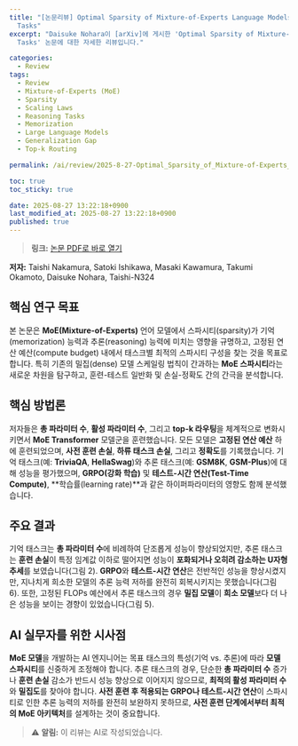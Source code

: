 ```yaml
---
title: "[논문리뷰] Optimal Sparsity of Mixture-of-Experts Language Models for Reasoning
  Tasks"
excerpt: "Daisuke Nohara이 [arXiv]에 게시한 'Optimal Sparsity of Mixture-of-Experts Language Models for Reasoning
  Tasks' 논문에 대한 자세한 리뷰입니다."

categories:
  - Review
tags:
  - Review
  - Mixture-of-Experts (MoE)
  - Sparsity
  - Scaling Laws
  - Reasoning Tasks
  - Memorization
  - Large Language Models
  - Generalization Gap
  - Top-k Routing

permalink: /ai/review/2025-8-27-Optimal_Sparsity_of_Mixture-of-Experts_Language_Models_for_Reasoning_Tasks/

toc: true
toc_sticky: true

date: 2025-08-27 13:22:18+0900
last_modified_at: 2025-08-27 13:22:18+0900
published: true
---
```

> **링크:** [논문 PDF로 바로 열기](https://arxiv.org/abs/2508.18672)

**저자:** Taishi Nakamura, Satoki Ishikawa, Masaki Kawamura, Takumi Okamoto, Daisuke Nohara, Taishi-N324



## 핵심 연구 목표
본 논문은 **MoE(Mixture-of-Experts)** 언어 모델에서 스파시티(sparsity)가 기억(memorization) 능력과 추론(reasoning) 능력에 미치는 영향을 규명하고, 고정된 연산 예산(compute budget) 내에서 태스크별 최적의 스파시티 구성을 찾는 것을 목표로 합니다. 특히 기존의 밀집(dense) 모델 스케일링 법칙이 간과하는 **MoE 스파시티**라는 새로운 차원을 탐구하고, 훈련-테스트 일반화 및 손실-정확도 간의 간극을 분석합니다.

## 핵심 방법론
저자들은 **총 파라미터 수**, **활성 파라미터 수**, 그리고 **top-k 라우팅**을 체계적으로 변화시키면서 **MoE Transformer** 모델군을 훈련했습니다. 모든 모델은 **고정된 연산 예산** 하에 훈련되었으며, **사전 훈련 손실**, **하류 태스크 손실**, 그리고 **정확도**를 기록했습니다. 기억 태스크(예: **TriviaQA**, **HellaSwag**)와 추론 태스크(예: **GSM8K**, **GSM-Plus**)에 대해 성능을 평가했으며, **GRPO(강화 학습)** 및 **테스트-시간 연산(Test-Time Compute)**, **학습률(learning rate)**과 같은 하이퍼파라미터의 영향도 함께 분석했습니다.

## 주요 결과
기억 태스크는 **총 파라미터 수**에 비례하여 단조롭게 성능이 향상되었지만, 추론 태스크는 **훈련 손실**이 특정 임계값 이하로 떨어지면 성능이 **포화되거나 오히려 감소하는 U자형 추세**를 보였습니다(그림 2). **GRPO**와 **테스트-시간 연산**은 전반적인 성능을 향상시켰지만, 지나치게 희소한 모델의 추론 능력 저하를 완전히 회복시키지는 못했습니다(그림 6). 또한, 고정된 FLOPs 예산에서 추론 태스크의 경우 **밀집 모델**이 **희소 모델**보다 더 나은 성능을 보이는 경향이 있었습니다(그림 5).

## AI 실무자를 위한 시사점
**MoE 모델**을 개발하는 AI 엔지니어는 목표 태스크의 특성(기억 vs. 추론)에 따라 **모델 스파시티**를 신중하게 조정해야 합니다. 추론 태스크의 경우, 단순한 **총 파라미터 수** 증가나 **훈련 손실** 감소가 반드시 성능 향상으로 이어지지 않으므로, **최적의 활성 파라미터 수**와 **밀집도**를 찾아야 합니다. **사전 훈련 후 적용되는 GRPO나 테스트-시간 연산**이 스파시티로 인한 추론 능력의 저하를 완전히 보완하지 못하므로, **사전 훈련 단계에서부터 최적의 MoE 아키텍처**를 설계하는 것이 중요합니다.

> ⚠️ **알림:** 이 리뷰는 AI로 작성되었습니다.